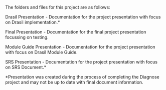 The folders and files for this project are as follows:

Drasil Presentation - Documentation for the project presentation with focus on Drasil implementation.*

Final Presentation - Documentation for the final project presentation focussing on testing.

Module Guide Presentation - Documentation for the project presentation with focus on Drasil Module Guide.

SRS Presentation - Documentation for the project presentation with focus on SRS Document.*

*Presentation was created during the process of completing the Diagnose project and may not be up to date with final document information.
